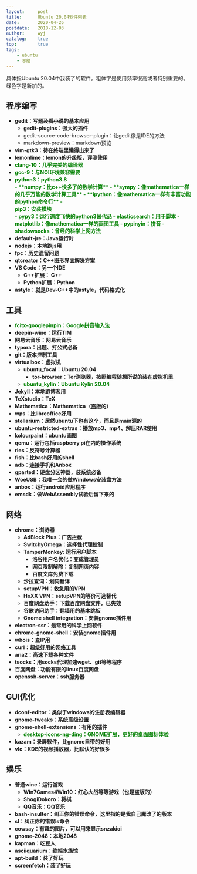 ```yaml
---
layout:		post
title:		Ubuntu 20.04软件列表
date:		2020-04-26
postdate:	2018-12-03
author:		wyj
catalog:	true
top:		true
tags:
    - ubuntu
    - 总结
---
```


具体指Ubuntu 20.04中我装了的软件。粗体字是使用频率很高或者特别重要的。绿色字是新加的。

<style>
.New{
	color: green;
}
</style>

程序编写
---
- **gedit：写题~~及看小说~~的基本应用**
	- **gedit-plugins：强大的插件**
    - gedit-source-code-browser-plugin：让gedit像是IDE的方法
    - markdown-preview：markdown预览
- **vim-gtk3：待在终端里懒得出来了**
- **lemonlime：lemon的升级版，评测使用**
- <div class="New"><strong>clang-10：几乎完美的编译器</strong></div>
- <div class="New"><strong>gcc-9：与NOI环境兼容需要</strong></div>
- <div class="New"><strong>python3：python3.8<div class="New"><strong>
	- **numpy：比c++快多了的数学计算**
    - **sympy：像mathematica一样的几乎万能的数学计算工具**
    - **ipython：像mathematica一样有丰富功能的python命令行**
    - <div class="New">pip3：安装模块</div>
    - pypy3：运行速度飞快的python3替代品
	- elasticsearch：用于脚本
    - matplotlib：像mathematica一样的画图工具
    - pypinyin：拼音
    - <div class="New">shadowsocks：曾经的科学上网方法</div>
- default-jre：Java运行时
- nodejs：本地跑js用
- fpc：历史遗留问题
- qtcreator：C++图形界面解决方案
- VS Code：另一个IDE
	- C++扩展： C++
    - Python扩展：Python
- astyle：就是Dev-C++中的astyle，代码格式化

工具
---
- <div class="New"><strong>fcitx-googlepinpin：Google拼音输入法</strong></div>
- **deepin-wine：运行TIM**
- **网易云音乐：网易云音乐**
- **typora：出题、打公式必备**
- **git：版本控制工具**
- **virtualbox：虚拟机**
	- ubuntu_focal：Ubuntu 20.04
		- tor-browser：Tor浏览器，按照编程随想所说的装在虚拟机里
	- <div class="New">ubuntu_kylin：Ubuntu Kylin 20.04</div>
- **Jekyll：本地跑博客用**
- TeXstudio：TeX
- Mathematica：Mathematica（盗版的）
- wps：比libreoffice好用
- stellarium：居然ubuntu下也有这个，而且是main源的
- ubuntu-restricted-extras：播放mp3、mp4、解压RAR使用
- kolourpaint：ubuntu画图
- qemu：运行包括raspberry pi在内的操作系统
- ries：反符号计算器
- fish：比bash好用的shell
- adb：连接手机和Anbox
- gparted：硬盘分区神器，装系统必备
- WoeUSB：我唯一会的做Windows安装盘方法
- anbox：运行android应用程序
- emsdk：做WebAssembly试验后留下来的

网络
---
- **chrome：浏览器**
    - **AdBlock Plus：广告拦截**
    - **SwitchyOmega：选择性代理控制**
    - TamperMonkey: 运行用户脚本
    	- 洛谷用户名优化：变成管理员
        - 网页限制解除：复制网页内容
        - 百度文库免费下载
    - 沙拉查词：划词翻译
	- setupVPN：救急用的VPN
    - HoXX VPN：setupVPN的等价可选替代
    - 百度网盘助手：下载百度网盘文件，已失效
    - 谷歌访问助手：翻墙用的基本跳板
    - Gnome shell integration：安装gnome插件用
- **electron-ssr：最常用的科学上网软件**
- chrome-gnome-shell：安装gnome插件用
- whois：查IP用
- curl：超级好用的网络工具
- aria2：高速下载各种文件
- tsocks：用socks代理加速wget、git等等程序
- 百度网盘：功能有限的linux百度网盘
- openssh-server：ssh服务器

GUI优化
---
- dconf-editor：类似于windows的注册表编辑器
- gnome-tweaks：系统高级设置
- gnome-shell-extensions：有用的插件
	- <div class="New">desktop-icons-ng-ding：GNOME扩展，更好的桌面图标体验</div>
- kazam：录屏软件，比gnome自带的好用
- vlc：KDE的视频播放器，比默认的好很多

娱乐
---
- **普通wine：运行游戏**
	- Win7Games4Win10：红心大战等等游戏（也是盗版的）
    - ShogiDokoro：将棋
    - QQ音乐：QQ音乐
- bash-insulter：纠正你的错误命令，这里指的是我自己魔改了的版本
- sl：纠正你的错误ls命令
- cowsay：有趣的图片，可以用来显示snzakioi
- gnome-2048：本地2048
- kapman：吃豆人
- asciiquarium：终端水族馆
- apt-build：装了好玩
- screenfetch：装了好玩
